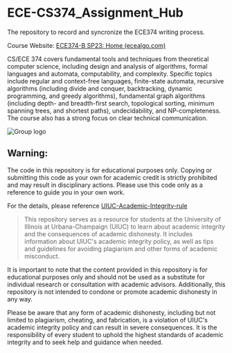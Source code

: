 # ECE-CS374_Assignment_Hub
The repository to record and syncronize the ECE374 writing process. 

Course Website: [ECE374-B SP23: Home (ecealgo.com)](https://ecealgo.com/)

CS/ECE 374 covers fundamental tools and techniques from theoretical computer science, including design and analysis of algorithms, formal languages and automata, computability, and complexity. Specific topics include regular and context-free languages, finite-state automata, recursive algorithms (including divide and conquer, backtracking, dynamic programming, and greedy algorithms), fundamental graph algorithms (including depth- and breadth-first search, topological sorting, minimum spanning trees, and shortest paths), undecidability, and NP-completeness. The course also has a strong focus on clear technical communication.

![Group logo](https://ecealgo.com/img/374_logo-v2.svg)


## Warning: 
The code in this repository is for educational purposes only. Copying or submitting this code as your own for academic credit is strictly prohibited and may result in disciplinary actions. Please use this code only as a reference to guide you in your own work.

For the details, please reference [UIUC-Academic-Integrity-rule](https://github.com/Violet24K/UIUC-Academic-Integrity)
> This repository serves as a resource for students at the University of Illinois at Urbana-Champaign (UIUC) to learn about academic integrity and the consequences of academic dishonesty. It includes information about UIUC's academic integrity policy, as well as tips and guidelines for avoiding plagiarism and other forms of academic misconduct.

It is important to note that the content provided in this repository is for educational purposes only and should not be used as a substitute for individual research or consultation with academic advisors. Additionally, this repository is not intended to condone or promote academic dishonesty in any way.

Please be aware that any form of academic dishonesty, including but not limited to plagiarism, cheating, and fabrication, is a violation of UIUC's academic integrity policy and can result in severe consequences. It is the responsibility of every student to uphold the highest standards of academic integrity and to seek help and guidance when needed.
